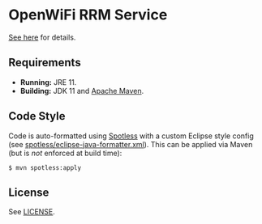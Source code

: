 # OpenWiFi RRM Service
[See here](owrrm/README.md) for details.

## Requirements
* **Running:** JRE 11.
* **Building:** JDK 11 and [Apache Maven].

## Code Style
Code is auto-formatted using [Spotless] with a custom Eclipse style config (see
[spotless/eclipse-java-formatter.xml](spotless/eclipse-java-formatter.xml)).
This can be applied via Maven (but is *not* enforced at build time):
```
$ mvn spotless:apply
```

## License
See [LICENSE](LICENSE).


[Apache Maven]: https://maven.apache.org/
[Spotless]: https://github.com/diffplug/spotless
